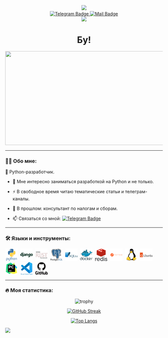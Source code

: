<div id="header" align="center">
  <img src="https://media.giphy.com/media/v1.Y2lkPTc5MGI3NjExMmpjNWRtdmZkemNrMmM2em1ubHh4NTAxODd0dGtyNHBhd21lcG1rdiZlcD12MV9pbnRlcm5hbF9naWZfYnlfaWQmY3Q9cw/WFZvB7VIXBgiz3oDXE/giphy.gif" width="180"/>
  <div id="badges" align="center">
  <a href="https://t.me/SMYTAX">
    <img src="https://img.shields.io/badge/Telegram-blue?logo=telegram&logoColor=white&style=plastic" alt="Telegram Badge"/>
  </a>
    <a href="mailto:suchkow@icloud.com">
    <img src="https://img.shields.io/badge/📧 Send Mail-blue?logo=mail&logoColor=white&style=plastic" alt="Mail Badge"/>
  </a>
  </div>

  <img src="https://komarev.com/ghpvc/?username=Odiosus&color=grey&style=plastic"/>
  <h1>
    Бу!
  </h1>
</div>
<div align="center">
  <img src="https://media.giphy.com/media/dWesBcTLavkZuG35MI/giphy.gif" width="600" height="300"/>
</div>

---

### :man_technologist: Обо мне:

:snake: Python-разработчик.

- :telescope: Мне интересно заниматься разработкой на Python и не только.

- :zap: В свободное время читаю тематические статьи и телеграм-каналы.

- :floppy_disk: В прошлом: консультант по налогам и сборам.

- :mailbox: Связаться со
  мной: [![Telegram Badge](https://img.shields.io/badge/Telegram-blue?logo=telegram&logoColor=white&style=plastic)](https://t.me/SMYTAX)

---

### :hammer_and_wrench: Языки и инструменты:

<div>
  <img src="https://github.com/devicons/devicon/blob/master/icons/python/python-original-wordmark.svg" title="Python" alt="Python" width="40" height="40"/>&nbsp;
  <img src="https://github.com/devicons/devicon/blob/master/icons/django/django-plain-wordmark.svg" title="django" alt="django" width="40" height="40"/>&nbsp;  
  <img src="https://github.com/devicons/devicon/blob/master/icons/djangorest/djangorest-original-wordmark.svg" title="djangorest" alt="djangorest" width="40" height="40"/>&nbsp;
  <img src="https://github.com/devicons/devicon/blob/master/icons/postgresql/postgresql-original-wordmark.svg" title="postgresql" alt="postgresql" width="40" height="40"/>&nbsp;
  <img src="https://github.com/devicons/devicon/blob/master/icons/sqlite/sqlite-original-wordmark.svg" title="sqlite" alt="sqlite" width="40" height="40"/>&nbsp;
    <img src="https://github.com/devicons/devicon/blob/master/icons/docker/docker-original-wordmark.svg" title="docker" alt="docker" width="40" height="40"/>&nbsp;
  <img src="https://github.com/devicons/devicon/blob/master/icons/redis/redis-original-wordmark.svg" title="redis" alt="redis" width="40" height="40"/>&nbsp;
  <img src="https://github.com/devicons/devicon/blob/master/icons/postman/postman-original-wordmark.svg" title="postman" alt="postman" width="40" height="40"/>&nbsp;
  <img src="https://github.com/devicons/devicon/blob/master/icons/linux/linux-original.svg" title="linux" alt="linux" width="40" height="40"/>&nbsp;
  <img src="https://github.com/devicons/devicon/blob/master/icons/ubuntu/ubuntu-original-wordmark.svg" title="ubuntu" alt="ubuntu" width="40" height="40"/>&nbsp;
  <img src="https://github.com/devicons/devicon/blob/master/icons/pycharm/pycharm-original.svg" title="pycharm" alt="pycharm" width="40" height="40"/>&nbsp;
  <img src="https://github.com/devicons/devicon/blob/master/icons/vscode/vscode-original-wordmark.svg" title="vscode" alt="vscode" width="40" height="40"/>&nbsp;
  <img src="https://github.com/devicons/devicon/blob/master/icons/github/github-original-wordmark.svg" title="github" alt="github" width="40" height="40"/>&nbsp;
</div>

---

### :fire: Моя статистика:

<div align="center">

![trophy](https://github-profile-trophy.vercel.app/?username=Odiosus&rank=-?&theme=monokai&no-bg=true&no-frame=true)

[![GitHub Streak](https://streak-stats.demolab.com?user=Odiosus&theme=dark&locale=ru)](https://git.io/streak-stats)

[![Top Langs](https://github-readme-stats.vercel.app/api/top-langs/?username=Odiosus&layout=compact&theme=vision-friendly-dark&langs_count=6)](https://github.com/anuraghazra/github-readme-stats)

</div>

![](https://hit.yhype.me/github/profile?user_id=96449353)

